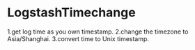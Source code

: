 # LogstashTimechange
1.get log time as you own timestamp. 
2.change the timezone to Asia/Shanghai.
3.convert time to Unix timestamp.
